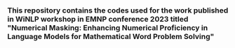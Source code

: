 ### This repository contains the codes used for the work published in WiNLP workshop in EMNP conference 2023 titled "Numerical Masking: Enhancing Numerical Proficiency in Language Models for Mathematical Word Problem Solving"
